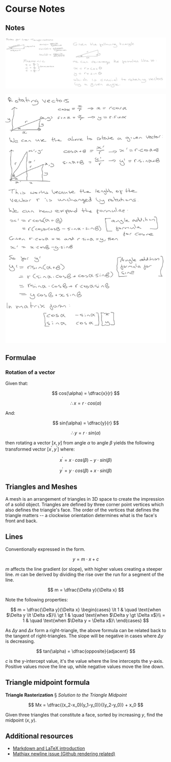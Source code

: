 # Course Notes

## Notes

![Trigonometry Review](1-trig-review-notes.png "Trigonometry Review Notes")

![Rotating Vectors](2-rotating-vectors.png "Rotating Vectors Notes")

## Formulae

### Rotation of a vector

Given that:

$$
cos(\alpha) = \dfrac{x}{r}
$$

$$
\therefore x = r \cdot cos(\alpha)
$$

And:

$$
sin(\alpha) = \dfrac{y}{r}
$$

$$
\therefore y = r \cdot sin(\alpha)
$$

then rotating a vector $[x, y]$ from angle $\alpha$ to angle $\beta$ yields the following transformed vector $[x^\prime, y^\prime]$ where:

$$
x^ \prime = x \cdot cos(\beta) - y \cdot sin(\beta)
$$

$$
y^ \prime = y \cdot cos(\beta) + x \cdot sin(\beta)
$$

## Triangles and Meshes

A mesh is an arrangement of triangles in 3D space to create the impression of a solid object. Triangles are defined by three corner point vertices which also defines the triangle's face. The order of the vertices that defines the triangle matters -- a clockwise orientation determines what is the face's front and back.

## Lines

Conventionally expressed in the form.

$$
y = m \cdot x + c
$$

$m$ affects the line gradient (or slope), with higher values creating a steeper line. $m$ can be derived by dividing the rise over the run for a segment of the line.

$$
m = \dfrac{\Delta y}{\Delta x}
$$

Note the following properties:

$$
m = \dfrac{\Delta y}{\Delta x} 
\begin{cases}
\lt 1 & \quad \text{when $\Delta y \lt \Delta x$}\\ 
\gt 1 & \quad \text{when $\Delta y \gt \Delta x$}\\ 
= 1 & \quad \text{when $\Delta y = \Delta x$}\
\end{cases}
$$

As $\Delta y$ and $\Delta x$ form a right-triangle, the above formula can be related back to the tangent of right-triangles. The slope will be negative in cases where $\Delta y$ is decreasing.

$$
tan(\alpha) = \dfrac{opposite}{adjacent}
$$

$c$ is the y-intercept value, it's the value where the line intercepts the y-axis. Positive values move the line up, while negative values move the line down.

## Triangle midpoint formula

**Triangle Rasterization** &sect; _Solution to the Triangle Midpoint_

$$
Mx = \dfrac{(x_2-x_0)(y_1-y_0)}{(y_2-y_0)} + x_0
$$

Given three triangles that constitute a face, sorted by increasing _y_, find the midpoint $(x, y)$.

## Additional resources

* [Markdown and LaTeX introduction](https://ashki23.github.io/markdown-latex.html)
* [Mathjax newline issue (Github rendering related)](https://github.com/mathjax/MathJax/issues/2312)
